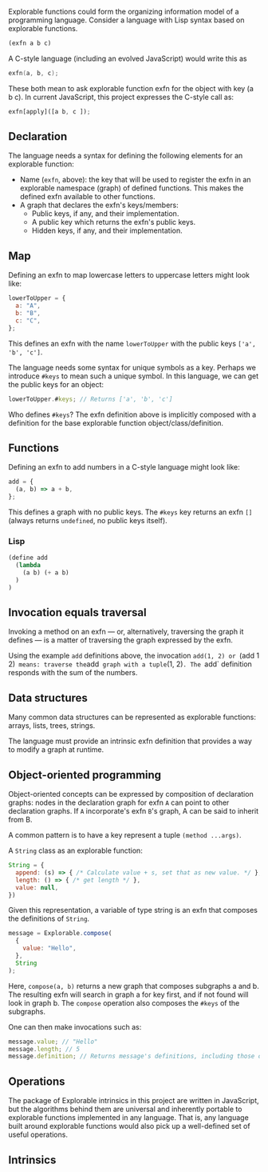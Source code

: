 Explorable functions could form the organizing information model of a programming language.
Consider a language with Lisp syntax based on explorable functions.

```lisp
(exfn a b c)
```

A C-style language (including an evolved JavaScript) would write this as

```c
exfn(a, b, c);
```

These both mean to ask explorable function exfn for the object with key (a b c). In current JavaScript, this project expresses the C-style call as:

```js
exfn[apply]([a b, c ]);
```

## Declaration

The language needs a syntax for defining the following elements for an explorable function:

- Name (`exfn`, above): the key that will be used to register the exfn in an explorable namespace (graph) of defined functions. This makes the defined exfn available to other functions.
- A graph that declares the exfn's keys/members:
  - Public keys, if any, and their implementation.
  - A public key which returns the exfn's public keys.
  - Hidden keys, if any, and their implementation.

## Map

Defining an exfn to map lowercase letters to uppercase letters might look like:

```js
lowerToUpper = {
  a: "A",
  b: "B",
  c: "C",
};
```

This defines an exfn with the name `lowerToUpper` with the public keys `['a', 'b', 'c']`.

The language needs some syntax for unique symbols as a key. Perhaps we introduce `#keys` to mean such a unique symbol. In this language, we can get the public keys for an object:

```js
lowerToUpper.#keys; // Returns ['a', 'b', 'c']
```

Who defines `#keys`? The exfn definition above is implicitly composed with a definition for the base explorable function object/class/definition.

## Functions

Defining an exfn to add numbers in a C-style language might look like:

```js
add = {
  (a, b) => a + b,
};
```

This defines a graph with no public keys. The `#keys` key returns an exfn `[]` (always returns `undefined`, no public keys itself).

### Lisp

```lisp
(define add
  (lambda
    (a b) (+ a b)
  )
)
```

## Invocation equals traversal

Invoking a method on an exfn — or, alternatively, traversing the graph it defines — is a matter of traversing the graph expressed by the exfn.

Using the example `add` definitions above, the invocation `add(1, 2) or `(add 1 2)` means: traverse the`add` graph with a tuple`(1, 2)`. The `add` definition responds with the sum of the numbers.

## Data structures

Many common data structures can be represented as explorable functions: arrays, lists, trees, strings.

The language must provide an intrinsic exfn definition that provides a way to modify a graph at runtime.

## Object-oriented programming

Object-oriented concepts can be expressed by composition of declaration graphs: nodes in the declaration graph for exfn `A` can point to other declaration graphs. If `A` incorporate's exfn `B`'s graph, A can be said to inherit from B.

A common pattern is to have a key represent a tuple `(method ...args)`.

A `String` class as an explorable function:

```js
String = {
  append: (s) => { /* Calculate value + s, set that as new value. */ },
  length: () => { /* get length */ },
  value: null,
})
```

Given this representation, a variable of type string is an exfn that composes the definitions of `String`.

```js
message = Explorable.compose(
  {
    value: "Hello",
  },
  String
);
```

Here, `compose(a, b)` returns a new graph that composes subgraphs a and b. The resulting exfn will search in graph a for key first, and if not found will look in graph b. The `compose` operation also composes the `#keys` of the subgraphs.

One can then make invocations such as:

```js
message.value; // "Hello"
message.length; // 5
message.definition; // Returns message's definitions, including those of String
```

## Operations

The package of Explorable intrinsics in this project are written in JavaScript, but the algorithms behind them are universal and inherently portable to explorable functions implemented in any language. That is, any language built around explorable functions would also pick up a well-defined set of useful operations.

## Intrinsics
